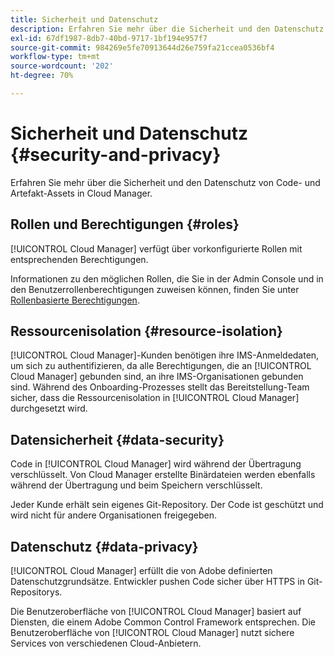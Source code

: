 ```yaml
---
title: Sicherheit und Datenschutz
description: Erfahren Sie mehr über die Sicherheit und den Datenschutz von Code- und Artefakt-Assets in Cloud Manager.
exl-id: 67df1987-8db7-40bd-9717-1bf194e957f7
source-git-commit: 984269e5fe70913644d26e759fa21ccea0536bf4
workflow-type: tm+mt
source-wordcount: '202'
ht-degree: 70%

---
```



# Sicherheit und Datenschutz {#security-and-privacy}

Erfahren Sie mehr über die Sicherheit und den Datenschutz von Code- und Artefakt-Assets in Cloud Manager.

## Rollen und Berechtigungen {#roles}

[!UICONTROL Cloud Manager] verfügt über vorkonfigurierte Rollen mit entsprechenden Berechtigungen.

Informationen zu den möglichen Rollen, die Sie in der Admin Console und in den Benutzerrollenberechtigungen zuweisen können, finden Sie unter [Rollenbasierte Berechtigungen](/help/requirements/role-based-permissions.md).

## Ressourcenisolation {#resource-isolation}

[!UICONTROL Cloud Manager]-Kunden benötigen ihre IMS-Anmeldedaten, um sich zu authentifizieren, da alle Berechtigungen, die an [!UICONTROL Cloud Manager] gebunden sind, an ihre IMS-Organisationen gebunden sind. Während des Onboarding-Prozesses stellt das Bereitstellung-Team sicher, dass die Ressourcenisolation in [!UICONTROL Cloud Manager] durchgesetzt wird.

## Datensicherheit {#data-security}

Code in [!UICONTROL Cloud Manager] wird während der Übertragung verschlüsselt. Von Cloud Manager erstellte Binärdateien werden ebenfalls während der Übertragung und beim Speichern verschlüsselt.

Jeder Kunde erhält sein eigenes Git-Repository. Der Code ist geschützt und wird nicht für andere Organisationen freigegeben.

## Datenschutz {#data-privacy}

[!UICONTROL Cloud Manager] erfüllt die von Adobe definierten Datenschutzgrundsätze. Entwickler pushen Code sicher über HTTPS in Git-Repositorys.

Die Benutzeroberfläche von [!UICONTROL Cloud Manager] basiert auf Diensten, die einem Adobe Common Control Framework entsprechen. Die Benutzeroberfläche von [!UICONTROL Cloud Manager] nutzt sichere Services von verschiedenen Cloud-Anbietern.

